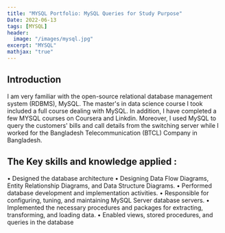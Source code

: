 ```yaml
---
title: "MYSQL Portfolio: MySQL Queries for Study Purpose"
Date: 2022-06-13
tags: [MYSQL]
header:
  image: "/images/mysql.jpg"
excerpt: "MYSQL"
mathjax: "true"
---
```



## Introduction 
I am very familiar with the open-source relational database management system (RDBMS), MySQL. The master's in data science course I took included a full course dealing with MySQL. In addition, I have completed a few MYSQL courses on Coursera and Linkdin. Moreover, I used MySQL to query the customers' bills and call details from the switching server while I worked for the Bangladesh Telecommunication (BTCL) Company in Bangladesh.  

## The Key skills and knowledge applied :

• Designed the database architecture
• Designing Data Flow Diagrams, Entity Relationship Diagrams, and Data Structure Diagrams.
• Performed database development and implementation activities.
• Responsible for configuring, tuning, and maintaining MySQL Server database servers.
• Implemented the necessary procedures and packages for extracting, transforming, and loading data.
•  Enabled views, stored procedures, and queries in the database

